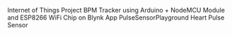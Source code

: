 Internet of Things Project
BPM Tracker using Arduino + NodeMCU Module and ESP8266 WiFi Chip on Blynk App PulseSensorPlayground Heart Pulse Sensor
